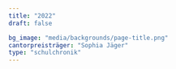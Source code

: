 ```yaml
---
title: "2022"
draft: false

bg_image: "media/backgrounds/page-title.png"
cantorpreisträger: "Sophia Jäger"
type: "schulchronik"
---
```


